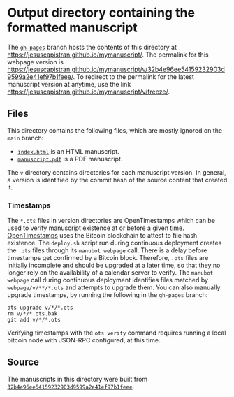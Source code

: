 # Output directory containing the formatted manuscript

The [`gh-pages`](https://github.com/jesuscapistran/mymanuscript/tree/gh-pages) branch hosts the contents of this directory at <https://jesuscapistran.github.io/mymanuscript/>.
The permalink for this webpage version is <https://jesuscapistran.github.io/mymanuscript/v/32b4e96ee54159232903d9599a2e41ef97b1feee/>.
To redirect to the permalink for the latest manuscript version at anytime, use the link <https://jesuscapistran.github.io/mymanuscript/v/freeze/>.

## Files

This directory contains the following files, which are mostly ignored on the `main` branch:

+ [`index.html`](index.html) is an HTML manuscript.
+ [`manuscript.pdf`](manuscript.pdf) is a PDF manuscript.

The `v` directory contains directories for each manuscript version.
In general, a version is identified by the commit hash of the source content that created it.

### Timestamps

The `*.ots` files in version directories are OpenTimestamps which can be used to verify manuscript existence at or before a given time.
[OpenTimestamps](https://opentimestamps.org/) uses the Bitcoin blockchain to attest to file hash existence.
The `deploy.sh` script run during continuous deployment creates the `.ots` files through its `manubot webpage` call.
There is a delay before timestamps get confirmed by a Bitcoin block.
Therefore, `.ots` files are initially incomplete and should be upgraded at a later time, so that they no longer rely on the availability of a calendar server to verify.
The `manubot webpage` call during continuous deployment identifies files matched by `webpage/v/**/*.ots` and attempts to upgrade them.
You can also manually upgrade timestamps, by running the following in the `gh-pages` branch:

```shell
ots upgrade v/*/*.ots
rm v/*/*.ots.bak
git add v/*/*.ots
```

Verifying timestamps with the `ots verify` command requires running a local bitcoin node with JSON-RPC configured, at this time.

## Source

The manuscripts in this directory were built from
[`32b4e96ee54159232903d9599a2e41ef97b1feee`](https://github.com/jesuscapistran/mymanuscript/commit/32b4e96ee54159232903d9599a2e41ef97b1feee).
